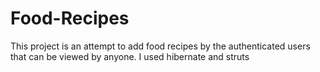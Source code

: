 # Food-Recipes

This project is an attempt to add food recipes by the authenticated users that can be viewed by anyone.
I used hibernate and struts 
